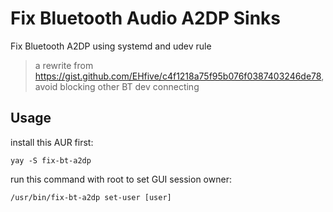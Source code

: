 Fix Bluetooth Audio A2DP Sinks
===

Fix Bluetooth A2DP using systemd and udev rule

> a rewrite from https://gist.github.com/EHfive/c4f1218a75f95b076f0387403246de78, avoid blocking other BT dev connecting

## Usage

install this AUR first:

```
yay -S fix-bt-a2dp
```

run this command with root to set GUI session owner:

```
/usr/bin/fix-bt-a2dp set-user [user]
```
